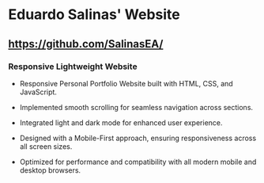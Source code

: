 # Eduardo Salinas' Website
## https://github.com/SalinasEA/
### Responsive Lightweight Website

- Responsive Personal Portfolio Website built with HTML, CSS, and JavaScript.

- Implemented smooth scrolling for seamless navigation across sections.

- Integrated light and dark mode for enhanced user experience.

- Designed with a Mobile-First approach, ensuring responsiveness across all screen sizes.

- Optimized for performance and compatibility with all modern mobile and desktop browsers.

